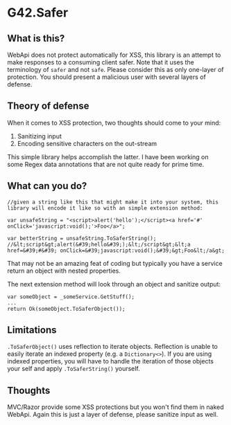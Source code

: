# G42.Safer

## What is this?

WebApi does not protect automatically for XSS, this library is an attempt to make responses to a consuming client safer. Note that it uses the terminology of `safer` and not `safe`. Please consider this as only one-layer of protection. You should present a malicious user with several layers of defense.

## Theory of defense

When it comes to XSS protection, two thoughts should come to your mind:
1) Sanitizing input
2) Encoding sensitive characters on the out-stream

This simple library helps accomplish the latter. I have been working on some Regex data annotations that are not quite ready for prime time.

## What can you do?

```
//given a string like this that might make it into your system, this library will encode it like so with an simple extension method:

var unsafeString = "<script>alert('hello');</script><a href='#' onClick='javascript:void();'>Foo</a>";

var betterString = unsafeString.ToSaferString(); //&lt;script&gt;alert(&#39;hello&#39;);&lt;/script&gt;&lt;a href=&#39;#&#39; onClick=&#39;javascript:void();&#39;&gt;Foo&lt;/a&gt;

```

That may not be an amazing feat of coding but typically you have a service return an object with nested properties.

The next extension method will look through an object and sanitize output:

```
var someObject = _someService.GetStuff();
...
return Ok(someObject.ToSaferObject());

```

## Limitations

`.ToSaferObject()` uses reflection to iterate objects. Reflection is unable to easily iterate an indexed property (e.g. a `Dictionary<>`). If you are using indexed properties, you will have to handle the iteration of those objects your self and apply `.ToSaferString()` yourself.

## Thoughts

MVC/Razor provide some XSS protections but you won't find them in naked WebApi. Again this is just a layer of defense, please sanitize input as well.
